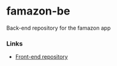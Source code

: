 # famazon-be
Back-end repository for the famazon app

### Links
- [Front-end repository](https://github.com/MicahJank/famazon-fe)

